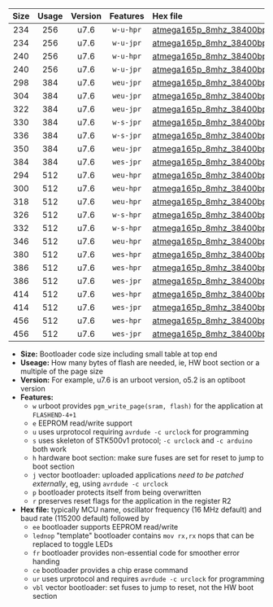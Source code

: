 |Size|Usage|Version|Features|Hex file|
|:-:|:-:|:-:|:-:|:--|
|234|256|u7.6|`w-u-hpr`|[atmega165p_8mhz_38400bps_ur.hex](https://raw.githubusercontent.com/stefanrueger/urboot/main/atmega165p_8mhz_38400bps_ur.hex)|
|234|256|u7.6|`w-u-jpr`|[atmega165p_8mhz_38400bps_ur_vbl.hex](https://raw.githubusercontent.com/stefanrueger/urboot/main/atmega165p_8mhz_38400bps_ur_vbl.hex)|
|240|256|u7.6|`w-u-hpr`|[atmega165p_8mhz_38400bps_lednop_ur.hex](https://raw.githubusercontent.com/stefanrueger/urboot/main/atmega165p_8mhz_38400bps_lednop_ur.hex)|
|240|256|u7.6|`w-u-jpr`|[atmega165p_8mhz_38400bps_lednop_ur_vbl.hex](https://raw.githubusercontent.com/stefanrueger/urboot/main/atmega165p_8mhz_38400bps_lednop_ur_vbl.hex)|
|298|384|u7.6|`weu-jpr`|[atmega165p_8mhz_38400bps_ee_ur_vbl.hex](https://raw.githubusercontent.com/stefanrueger/urboot/main/atmega165p_8mhz_38400bps_ee_ur_vbl.hex)|
|304|384|u7.6|`weu-jpr`|[atmega165p_8mhz_38400bps_ee_lednop_ur_vbl.hex](https://raw.githubusercontent.com/stefanrueger/urboot/main/atmega165p_8mhz_38400bps_ee_lednop_ur_vbl.hex)|
|322|384|u7.6|`weu-jpr`|[atmega165p_8mhz_38400bps_ee_lednop_fr_ur_vbl.hex](https://raw.githubusercontent.com/stefanrueger/urboot/main/atmega165p_8mhz_38400bps_ee_lednop_fr_ur_vbl.hex)|
|330|384|u7.6|`w-s-jpr`|[atmega165p_8mhz_38400bps_vbl.hex](https://raw.githubusercontent.com/stefanrueger/urboot/main/atmega165p_8mhz_38400bps_vbl.hex)|
|336|384|u7.6|`w-s-jpr`|[atmega165p_8mhz_38400bps_lednop_vbl.hex](https://raw.githubusercontent.com/stefanrueger/urboot/main/atmega165p_8mhz_38400bps_lednop_vbl.hex)|
|350|384|u7.6|`weu-jpr`|[atmega165p_8mhz_38400bps_ee_lednop_fr_ce_ur_vbl.hex](https://raw.githubusercontent.com/stefanrueger/urboot/main/atmega165p_8mhz_38400bps_ee_lednop_fr_ce_ur_vbl.hex)|
|384|384|u7.6|`wes-jpr`|[atmega165p_8mhz_38400bps_ee_vbl.hex](https://raw.githubusercontent.com/stefanrueger/urboot/main/atmega165p_8mhz_38400bps_ee_vbl.hex)|
|294|512|u7.6|`weu-hpr`|[atmega165p_8mhz_38400bps_ee_ur.hex](https://raw.githubusercontent.com/stefanrueger/urboot/main/atmega165p_8mhz_38400bps_ee_ur.hex)|
|300|512|u7.6|`weu-hpr`|[atmega165p_8mhz_38400bps_ee_lednop_ur.hex](https://raw.githubusercontent.com/stefanrueger/urboot/main/atmega165p_8mhz_38400bps_ee_lednop_ur.hex)|
|318|512|u7.6|`weu-hpr`|[atmega165p_8mhz_38400bps_ee_lednop_fr_ur.hex](https://raw.githubusercontent.com/stefanrueger/urboot/main/atmega165p_8mhz_38400bps_ee_lednop_fr_ur.hex)|
|326|512|u7.6|`w-s-hpr`|[atmega165p_8mhz_38400bps.hex](https://raw.githubusercontent.com/stefanrueger/urboot/main/atmega165p_8mhz_38400bps.hex)|
|332|512|u7.6|`w-s-hpr`|[atmega165p_8mhz_38400bps_lednop.hex](https://raw.githubusercontent.com/stefanrueger/urboot/main/atmega165p_8mhz_38400bps_lednop.hex)|
|346|512|u7.6|`weu-hpr`|[atmega165p_8mhz_38400bps_ee_lednop_fr_ce_ur.hex](https://raw.githubusercontent.com/stefanrueger/urboot/main/atmega165p_8mhz_38400bps_ee_lednop_fr_ce_ur.hex)|
|380|512|u7.6|`wes-hpr`|[atmega165p_8mhz_38400bps_ee.hex](https://raw.githubusercontent.com/stefanrueger/urboot/main/atmega165p_8mhz_38400bps_ee.hex)|
|386|512|u7.6|`wes-hpr`|[atmega165p_8mhz_38400bps_ee_lednop.hex](https://raw.githubusercontent.com/stefanrueger/urboot/main/atmega165p_8mhz_38400bps_ee_lednop.hex)|
|386|512|u7.6|`wes-jpr`|[atmega165p_8mhz_38400bps_ee_lednop_vbl.hex](https://raw.githubusercontent.com/stefanrueger/urboot/main/atmega165p_8mhz_38400bps_ee_lednop_vbl.hex)|
|414|512|u7.6|`wes-hpr`|[atmega165p_8mhz_38400bps_ee_lednop_fr.hex](https://raw.githubusercontent.com/stefanrueger/urboot/main/atmega165p_8mhz_38400bps_ee_lednop_fr.hex)|
|414|512|u7.6|`wes-jpr`|[atmega165p_8mhz_38400bps_ee_lednop_fr_vbl.hex](https://raw.githubusercontent.com/stefanrueger/urboot/main/atmega165p_8mhz_38400bps_ee_lednop_fr_vbl.hex)|
|456|512|u7.6|`wes-hpr`|[atmega165p_8mhz_38400bps_ee_lednop_fr_ce.hex](https://raw.githubusercontent.com/stefanrueger/urboot/main/atmega165p_8mhz_38400bps_ee_lednop_fr_ce.hex)|
|456|512|u7.6|`wes-jpr`|[atmega165p_8mhz_38400bps_ee_lednop_fr_ce_vbl.hex](https://raw.githubusercontent.com/stefanrueger/urboot/main/atmega165p_8mhz_38400bps_ee_lednop_fr_ce_vbl.hex)|

- **Size:** Bootloader code size including small table at top end
- **Useage:** How many bytes of flash are needed, ie, HW boot section or a multiple of the page size
- **Version:** For example, u7.6 is an urboot version, o5.2 is an optiboot version
- **Features:**
  + `w` urboot provides `pgm_write_page(sram, flash)` for the application at `FLASHEND-4+1`
  + `e` EEPROM read/write support
  + `u` uses urprotocol requiring `avrdude -c urclock` for programming
  + `s` uses skeleton of STK500v1 protocol; `-c urclock` and `-c arduino` both work
  + `h` hardware boot section: make sure fuses are set for reset to jump to boot section
  + `j` vector bootloader: uploaded applications *need to be patched externally*, eg, using `avrdude -c urclock`
  + `p` bootloader protects itself from being overwritten
  + `r` preserves reset flags for the application in the register R2
- **Hex file:** typically MCU name, oscillator frequency (16 MHz default) and baud rate (115200 default) followed by
  + `ee` bootloader supports EEPROM read/write
  + `lednop` "template" bootloader contains `mov rx,rx` nops that can be replaced to toggle LEDs
  + `fr` bootloader provides non-essential code for smoother error handing
  + `ce` bootloader provides a chip erase command
  + `ur` uses urprotocol and requires `avrdude -c urclock` for programming
  + `vbl` vector bootloader: set fuses to jump to reset, not the HW boot section
